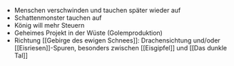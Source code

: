 
- Menschen verschwinden und tauchen später wieder auf
- Schattenmonster tauchen auf 
- König will mehr Steuern
- Geheimes Projekt in der Wüste (Golemproduktion)
- Richtung [[Gebirge des ewigen Schnees]]: Drachensichtung und/oder [[Eisriesen]]-Spuren, besonders zwischen [[Eisgipfel]] und [[Das dunkle Tal]]